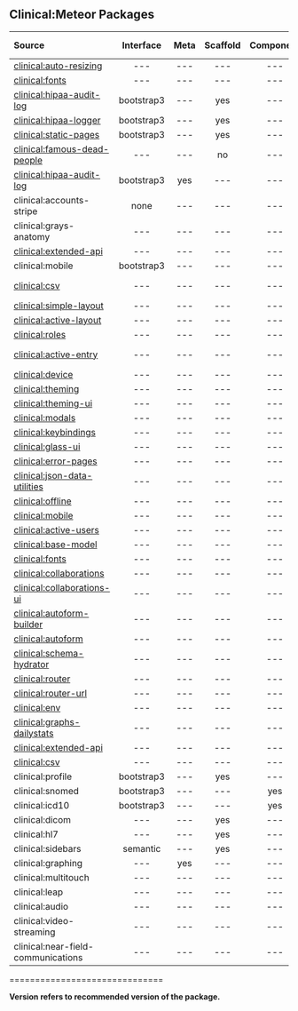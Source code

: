 ## Clinical:Meteor Packages

| Source   | Interface | Meta | Scaffold | Component | Stable Version  |
|:------------ | :-----------: |  :-------: | :--------: | :--------: | ------------- |
[clinical:auto-resizing](https://github.com/clinical-meteor/clinical-auto-resizing)  | --- | --- | --- | --- |  ---  |
[clinical:fonts](https://github.com/clinical-meteor/fonts)  | --- | --- | --- | --- |  ---  |
[clinical:hipaa-audit-log](https://github.com/clinical-meteor/clinical-hipaa-audit-log) |  bootstrap3 | --- | yes | --- |  --- |
[clinical:hipaa-logger](https://github.com/clinical-meteor/clinical-hipaa-logger) |  bootstrap3 | --- | yes | --- |  --- |
[clinical:static-pages](https://github.com/clinical-meteor/clinical-static-pages)  | bootstrap3 | --- | yes | --- |  ---
| [clinical:famous-dead-people](https://github.com/awatson1978/accounts-famous-dead-people)    | --- | --- | no | --- |  ---  |
| [clinical:hipaa-audit-log](https://github.com/awatson1978/clinical-hipaa-audit-log) |  bootstrap3 | yes | --- |  --- | --- | | clinical:stripe  | bootstrap3 | --- | yes | yes | ---  |
| clinical:accounts-stripe  | none | --- | --- | --- | ---  |
| clinical:grays-anatomy  | --- | --- | --- | --- | ---  
| [clinical:extended-api](https://github.com/clinical-meteor/clinical-extended-api) | --- | --- | --- | --- | ---  |
| clinical:mobile   | bootstrap3 | --- | --- | --- | ---  |
[clinical:csv](https://github.com/clinical-meteor/csv)| --- | --- | --- | --- |[![testing](https://travis-ci.org/evaisse/meteor-csv.svg?branch=master)](https://travis-ci.org/evaisse/meteor-csv)  |
[clinical:simple-layout](https://github.com/clinical-meteor/simple-layout)| --- | --- | --- | --- | ---  |
[clinical:active-layout](https://github.com/clinical-meteor/active-layout)| --- | --- | --- | --- | ---  |
[clinical:roles](https://github.com/clinical-meteor/roles)| --- | --- | --- | --- | ---  |
[clinical:active-entry](https://github.com/clinical-meteor/active-entry)| --- | --- | --- | --- | [![Circle CI](https://circleci.com/gh/clinical-meteor/clinical-active-entry/tree/master.svg?style=svg)](https://circleci.com/gh/clinical-meteor/clinical-active-entry/tree/master)  |
[clinical:device](https://github.com/clinical-meteor/device)| --- | --- | --- | --- | ---  |
[clinical:theming](https://github.com/clinical-meteor/theming)| --- | --- | --- | --- | ---  |
[clinical:theming-ui](https://github.com/clinical-meteor/theming-ui)| --- | --- | --- | --- | ---  |
[clinical:modals](https://github.com/clinical-meteor/modals)| --- | --- | --- | --- | ---  |
[clinical:keybindings](https://github.com/clinical-meteor/keybindings)| --- | --- | --- | --- | ---  |
[clinical:glass-ui](https://github.com/clinical-meteor/glass-ui)| --- | --- | --- | --- | ---  |
[clinical:error-pages](https://github.com/clinical-meteor/error-pages)| --- | --- | --- | --- | ---  |
[clinical:json-data-utilities](https://github.com/clinical-meteor/json-data-utilities)| --- | --- | --- | --- | ---  |
[clinical:offline](https://github.com/clinical-meteor/offline)| --- | --- | --- | --- | ---  |
[clinical:mobile](https://github.com/clinical-meteor/mobile)| --- | --- | --- | --- | ---  |
[clinical:active-users](https://github.com/clinical-meteor/active-users)| --- | --- | --- | --- | ---  |
[clinical:base-model](https://github.com/clinical-meteor/base-model)| --- | --- | --- | --- | ---  |
[clinical:fonts](https://github.com/clinical-meteor/fonts)| --- | --- | --- | --- | ---  |
[clinical:collaborations](https://github.com/clinical-meteor/collaborations)| --- | --- | --- | --- | ---  |
[clinical:collaborations-ui](https://github.com/clinical-meteor/collaborations-ui)| --- | --- | --- | --- | ---  |
[clinical:autoform-builder](https://github.com/clinical-meteor/autoform-builder)| --- | --- | --- | --- | ---  |
[clinical:autoform](https://github.com/clinical-meteor/autoform)| --- | --- | --- | --- | ---  |
[clinical:schema-hydrator](https://github.com/clinical-meteor/schema-hydrator)| --- | --- | --- | --- | ---  |
[clinical:router](https://github.com/clinical-meteor/router)| --- | --- | --- | --- | ---  |
[clinical:router-url](https://github.com/clinical-meteor/router-url)| --- | --- | --- | --- | ---  |
[clinical:env](https://github.com/clinical-meteor/env)| --- | --- | --- | --- | ---  |
[clinical:graphs-dailystats](https://github.com/clinical-meteor/graphs-dailystats)| --- | --- | --- | --- | ---  |
[clinical:extended-api](https://github.com/clinical-meteor/extended-api)| --- | --- | --- | --- | ---  |
[clinical:csv](https://github.com/clinical-meteor/csv)| --- | --- | --- | --- | ---  |
| clinical:profile  | bootstrap3 | --- | yes | --- | ---  |
| clinical:snomed    | bootstrap3 | --- | --- | yes | ---  |
| clinical:icd10 | bootstrap3 | --- | --- | yes | ---  |
| clinical:dicom  | --- | --- | yes | --- | ---  |
| clinical:hl7 | --- | --- | yes | --- | ---  |
| clinical:sidebars   | semantic | --- | yes | --- | ---  |
| clinical:graphing   | --- | yes | --- | --- | ---  |
| clinical:multitouch   | --- | --- | --- | --- | ---  |
| clinical:leap | --- | --- | --- | --- | ---  |
| clinical:audio  | --- | --- | --- | --- | ---  |
| clinical:video-streaming  | --- | --- | --- | --- | ---  |
| clinical:near-field-communications | --- | --- | --- | --- | ---  |

==============================

**Version refers to recommended version of the package.** 
